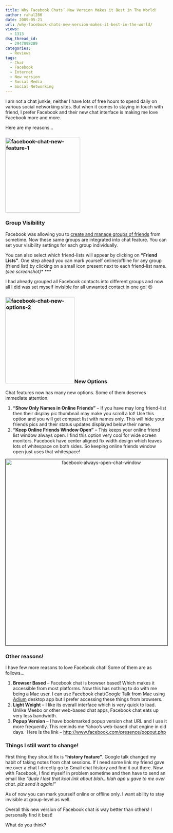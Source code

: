 ```yaml
---
title: Why Facebook Chats’ New Version Makes it Best in The World!
author: rahul286
date: 2009-05-21
url: /why-facebook-chats-new-version-makes-it-best-in-the-world/
views:
  - 1313
dsq_thread_id:
  - 2947098289
categories:
  - Reviews
tags:
  - Chat
  - Facebook
  - Internet
  - New version
  - Social Media
  - Social Networking
---
```

I am not a chat junkie, neither I have lots of free hours to spend daily on various social networking sites. But when it comes to staying in touch with friend, I prefer Facebook and their new chat interface is making me love Facebook more and more.

Here are my reasons&#8230;

### <img class="alignright size-full wp-image-9017" src="http://cdn.devilsworkshop.org/files/2009/05/facebook-chat-new-feature-1.png" alt="facebook-chat-new-feature-1" width="233" height="233" />

### Group Visibility

Facebook was allowing you to [create and manage groups of friends][1] from sometime. Now these same groups are integrated into chat feature. You can set your visibility settings for each group individually.

You can also select which friend-lists will appear by clicking on **&#8220;Friend Lists&#8221;**. One step ahead you can mark yourself online/offline for any group (friend list) by clicking on a small icon present next to each friend-list name. *(see screenshot)** ***

I had already grouped all Facebook contacts into different groups and now all I did was set myself invisible for all unwanted contact in one go! 😉

### <img class="alignright size-full wp-image-9018" src="http://cdn.devilsworkshop.org/files/2009/05/facebook-chat-new-options-2.png" alt="facebook-chat-new-options-2" width="215" height="269" />New Options

Chat features now has many new options. Some of them deserves immediate attention.

  1. **&#8220;Show Only Names in Online Friends&#8221;** &#8211; If you have may long friend-list then their display pic thumbnail may make you scroll a lot! Use this option and you will get compact list with names only. This will hide your friends pics and their status updates displayed below their name.
  2. **&#8220;Keep Online Friends Window Open&#8221;** &#8211; This keeps your online friend list window always open. I find this option very cool for wide screen monitors. Facebook have center aligned fix width design which leaves lots of whitespace on both sides. So keeping online friends window open just uses that whitespace!

<p style="text-align: center">
  <a href="http://cdn.devilsworkshop.org/files/2009/05/facebook-always-open-chat-window.png"><img class="aligncenter size-medium wp-image-9020" style="border: 1px solid black" src="http://cdn.devilsworkshop.org/files/2009/05/facebook-always-open-chat-window-600x280.png" alt="facebook-always-open-chat-window" width="580" /></a>
</p>

### Other reasons!

I have few more reasons to love Facebook chat! Some of them are as follows&#8230;

  1. **Browser Based** &#8211; Facebook chat is browser based! Which makes it accessible from most platforms. Now this has nothing to do with me being a Mac user. I can use Facebook chat/Google Talk from Mac using <a href="http://adium.im/" onclick="_gaq.push(['_trackEvent', 'outbound-article', 'http://adium.im/', 'Adium']);" >Adium</a> desktop app but I prefer accessing these things from browsers.
  2. **Light Weight** &#8211; I like its overall interface which is very quick to load. Unlike Meebo or other web-based chat apps, Facebook chat eats up very less bandwidth.
  3. **Popup Version** &#8211; I have bookmarked popup version chat URL and I use it more frequently. This reminds me Yahoo&#8217;s web-based chat engine in old days.  Here is the link &#8211; <a href="http://www.facebook.com/presence/popout.php" onclick="_gaq.push(['_trackEvent', 'outbound-article', 'http://www.facebook.com/presence/popout.php', 'http://www.facebook.com/presence/popout.php']);" >http://www.facebook.com/presence/popout.php</a>

### Things I still want to change!

First thing they should fix is **&#8220;history feature&#8221;**. Google talk changed my habit of taking notes from chat sessions. If I need some link my friend gave me over a chat I directly go to Gmail chat history and find it out there. Now with Facebook, I find myself in problem sometime and then have to send an email like *&#8220;dude I lost that kool link about blah&#8230;blah app u gave to me over chat. plz send it again!&#8221;*

As of now you can mark yourself online or offline only. I want ability to stay invisible at group-level as well.

Overall this new version of Facebook chat is way better than others! I personally find it best!

What do you think?

 [1]: http://devilsworkshop.org/organize-facebook-friends-into-lists-groups-new-facebook-feature/
